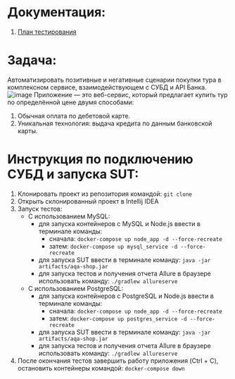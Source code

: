 # Документация:
1. [План тестирования](https://github.com/TrollFrosT/Diploma-QA-51/blob/main/documentation/plan.md)
# Задача:
Автоматизировать позитивные и негативные сценарии покупки тура в комплексном сервисе, взаимодействующем с СУБД и API Банка.
![image](https://raw.githubusercontent.com/netology-code/qa-diploma/master/pic/service.png)
Приложение — это веб-сервис, который предлагает купить тур по определённой цене двумя способами:
1. Обычная оплата по дебетовой карте.
2. Уникальная технология: выдача кредита по данным банковской карты.

# Инструкция по подключению СУБД и запуска SUT:
1. Клонировать проект из репозитория командой: `git clone`
2. Открыть склонированный проект в Intellij IDEA
3. Запуск тестов:
    - С использованием MySQL:
        - для запуска контейнеров с MySQL и Node.js ввести в терминале команды:
            - сначала: `docker-compose up node_app -d --force-recreate`
            - затем: `docker-compose up mysql_service -d --force-recreate`
        - для запуска SUT ввести в терминале команду: `java -jar artifacts/aqa-shop.jar`
        - для запуска тестов и получения отчета Allure в браузере использовать команду: `./gradlew allureserve`
    - С использованием PostgreSQL:
        - для запуска контейнеров с PostgreSQL и Node.js ввести в терминале команды:
            - сначала: `docker-compose up node_app -d --force-recreate`
            - затем: `docker-compose up postgres_service -d --force-recreate`
        - для запуска SUT ввести в терминале команду: `java -jar artifacts/aqa-shop.jar`
        - для запуска тестов и получения отчета Allure в браузере использовать команду: `./gradlew allureserve`
4. После окончания тестов завершить работу приложения (Ctrl + C), остановить контейнеры командой: `docker-compose down`